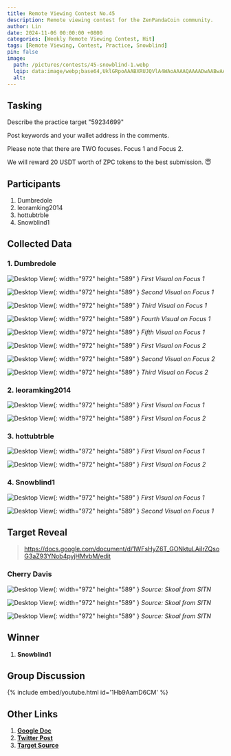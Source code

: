```yaml
---
title: Remote Viewing Contest No.45
description: Remote viewing contest for the ZenPandaCoin community.
author: Lin
date: 2024-11-06 00:00:00 +0800
categories: [Weekly Remote Viewing Contest, Hit]
tags: [Remote Viewing, Contest, Practice, Snowblind]
pin: false
image:
  path: /pictures/contests/45-snowblind-1.webp
  lqip: data:image/webp;base64,UklGRpoAAABXRUJQVlA4WAoAAAAQAAAADwAABwAAQUxQSDIAAAARL0AmbZurmr57yyIiqE8oiG0bejIYEQTgqiDA9vqnsUSI6H+oAERp2HZ65qP/VIAWAFZQOCBCAAAA8AEAnQEqEAAIAAVAfCWkAALp8sF8rgRgAP7o9FDvMCkMde9PK7euH5M1m6VWoDXf2FkP3BqV0ZYbO6NA/VFIAAAA
  alt:
---
```


## Tasking

Describe the practice target "59234699"

Post keywords and your wallet address in the comments.

Please note that there are TWO focuses. Focus 1 and Focus 2.

We will reward 20 USDT worth of ZPC tokens to the best submission. 😇


## Participants

1. Dumbredole
2. leoramking2014
3. hottubtrble
4. Snowblind1


## Collected Data

### 1. Dumbredole

![Desktop View](/pictures/contests/45-dumbredole-1.webp){: width="972" height="589" }
_First Visual on Focus 1_

![Desktop View](/pictures/contests/45-dumbredole-2.webp){: width="972" height="589" }
_Second Visual on Focus 1_

![Desktop View](/pictures/contests/45-dumbredole-3.webp){: width="972" height="589" }
_Third Visual on Focus 1_

![Desktop View](/pictures/contests/45-dumbredole-4.webp){: width="972" height="589" }
_Fourth Visual on Focus 1_

![Desktop View](/pictures/contests/45-dumbredole-5.webp){: width="972" height="589" }
_Fifth Visual on Focus 1_

![Desktop View](/pictures/contests/45-dumbredole-6.webp){: width="972" height="589" }
_First Visual on Focus 2_

![Desktop View](/pictures/contests/45-dumbredole-7.webp){: width="972" height="589" }
_Second Visual on Focus 2_

![Desktop View](/pictures/contests/45-dumbredole-8.webp){: width="972" height="589" }
_Third Visual on Focus 2_


### 2. leoramking2014

![Desktop View](/pictures/contests/45-leora-1.webp){: width="972" height="589" }
_First Visual on Focus 1_

![Desktop View](/pictures/contests/45-leora-2.webp){: width="972" height="589" }
_First Visual on Focus 2_

### 3. hottubtrble

![Desktop View](/pictures/contests/45-jeff-1.webp){: width="972" height="589" }
_First Visual on Focus 1_

![Desktop View](/pictures/contests/45-jeff-2.webp){: width="972" height="589" }
_First Visual on Focus 2_

### 4. Snowblind1

![Desktop View](/pictures/contests/45-snowblind-1.webp){: width="972" height="589" }
_First Visual on Focus 1_

![Desktop View](/pictures/contests/45-snowblind-2.webp){: width="972" height="589" }
_Second Visual on Focus 1_


## Target Reveal

> https://docs.google.com/document/d/1WFsHyZ6T_GONktuLAiIrZQsoG3aZ93YNob4pyjHMvbM/edit


### Cherry Davis

![Desktop View](/pictures/contests/45-target-1.webp){: width="972" height="589" }
_Source: Skoal from SITN_

![Desktop View](/pictures/contests/45-target-2.webp){: width="972" height="589" }
_Source: Skoal from SITN_

![Desktop View](/pictures/contests/45-target-3.webp){: width="972" height="589" }
_Source: Skoal from SITN_


## Winner

1. **Snowblind1**


## Group Discussion

{% include embed/youtube.html id='1Hb9AamD6CM' %}


## Other Links

1. [**Google Doc**][Google Doc]
2. [**Twitter Post**][Twitter Post]
3. [**Target Source**][Target Source]


[Google Doc]: https://docs.google.com/document/d/1WFsHyZ6T_GONktuLAiIrZQsoG3aZ93YNob4pyjHMvbM/edit
[Twitter Post]: https://x.com/ZenPandaCoin/status/1853851065046929541
[Target Source]: https://docs.google.com/document/d/1WFsHyZ6T_GONktuLAiIrZQsoG3aZ93YNob4pyjHMvbM/edit